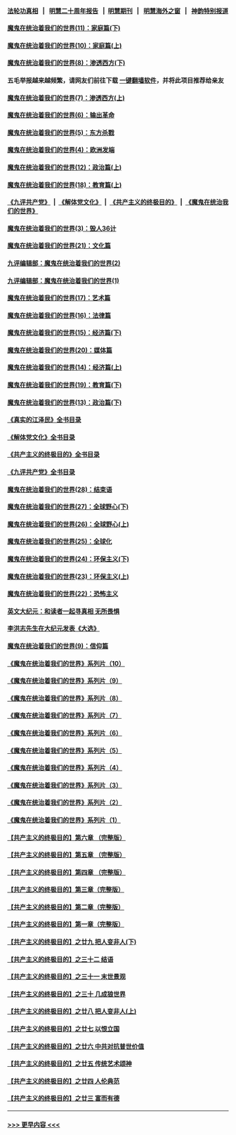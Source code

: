 #### [法轮功真相](https://github.com/gfw-breaker/truth/blob/master/README.md?t=0) &nbsp;&nbsp;|&nbsp;&nbsp; [明慧二十周年报告](https://github.com/gfw-breaker/mh-reports/blob/master/README.md?t=0) &nbsp;&nbsp;|&nbsp;&nbsp;[明慧期刊](https://github.com/gfw-breaker/mh-qikan) &nbsp;&nbsp;|&nbsp;&nbsp; [明慧海外之窗](https://github.com/gfw-breaker/mh-news/blob/master/README.md?t=0) &nbsp;&nbsp;|&nbsp;&nbsp; [神韵特别报道](https://github.com/gfw-breaker/mh-news/blob/master/shenyun.md?t=0)
#### [魔鬼在统治着我们的世界(11)：家庭篇(下)](../pages/nsc422/n10440961.md?t=12031001) 
#### [魔鬼在统治着我们的世界(10)：家庭篇(上)](../pages/nsc422/n10435448.md?t=12031001) 
#### [魔鬼在统治着我们的世界(8)：渗透西方(下)](../pages/nsc422/n10429603.md?t=12031001) 
#### 五毛举报越来越频繁，请网友们前往下载 [一键翻墙软件](https://github.com/gfw-breaker/ssr-accounts)，并将此项目推荐给亲友
#### [魔鬼在统治着我们的世界(7)：渗透西方(上)](../pages/nsc422/n10426013.md?t=12031001) 
#### [魔鬼在统治着我们的世界(6)：输出革命](../pages/nsc422/n10421536.md?t=12031001) 
#### [魔鬼在统治着我们的世界(5)：东方杀戮](../pages/nsc422/n10417707.md?t=12031001) 
#### [魔鬼在统治着我们的世界(4)：欧洲发端](../pages/nsc422/n10414890.md?t=12031001) 
#### [魔鬼在统治着我们的世界(12)：政治篇(上)](../pages/nsc422/n10444576.md?t=12031001) 
#### [魔鬼在统治着我们的世界(18)：教育篇(上)](../pages/nsc422/n10526970.md?t=12031001) 
#### [《九评共产党》](https://github.com/begood0513/9ping.md/blob/master/README.md) &nbsp;|&nbsp; [《解体党文化》](../../../../jtdwh.md/blob/master/README.md)  &nbsp;|&nbsp; [《共产主义的终极目的》](../../../../gczydzjmd.md/blob/master/README.md) &nbsp;|&nbsp; [《魔鬼在统治我们的世界》](../../../../mgztzwmdsj.md/blob/master/README.md) 
#### [魔鬼在统治着我们的世界(3)：毁人36计](../pages/nsc422/n10411583.md?t=12031001) 
#### [魔鬼在统治着我们的世界(21)：文化篇](../pages/nsc422/n10597706.md?t=12031001) 
#### [九评编辑部：魔鬼在统治着我们的世界(2)](../pages/nsc422/n10410036.md?t=12031001) 
#### [九评编辑部：魔鬼在统治着我们的世界(1)](../pages/nsc422/n10406825.md?t=12031001) 
#### [魔鬼在统治着我们的世界(17)：艺术篇](../pages/nsc422/n10499093.md?t=12031001) 
#### [魔鬼在统治着我们的世界(16)：法律篇](../pages/nsc422/n10485969.md?t=12031001) 
#### [魔鬼在统治着我们的世界(15)：经济篇(下)](../pages/nsc422/n10469975.md?t=12031001) 
#### [魔鬼在统治着我们的世界(20)：媒体篇](../pages/nsc422/n10586579.md?t=12031001) 
#### [魔鬼在统治着我们的世界(14)：经济篇(上)](../pages/nsc422/n10457370.md?t=12031001) 
#### [魔鬼在统治着我们的世界(19)：教育篇(下)](../pages/nsc422/n10564808.md?t=12031001) 
#### [魔鬼在统治着我们的世界(13)：政治篇(下)](../pages/nsc422/n10448270.md?t=12031001) 
#### [《真实的江泽民》全书目录](../pages/nsc422/n13721399.md?t=12031001) 
#### [《解体党文化》全书目录](../pages/nsc422/n13721157.md?t=12031001) 
#### [《共产主义的终极目的》全书目录](../pages/nsc422/n13721048.md?t=12031001) 
#### [《九评共产党》全书目录](../pages/nsc422/n13708085.md?t=12031001) 
#### [魔鬼在统治着我们的世界(28)：结束语](../pages/nsc422/n10936246.md?t=12031001) 
#### [魔鬼在统治着我们的世界(27)：全球野心(下)](../pages/nsc422/n10928319.md?t=12031001) 
#### [魔鬼在统治着我们的世界(26)：全球野心(上)](../pages/nsc422/n10900318.md?t=12031001) 
#### [魔鬼在统治着我们的世界(25)：全球化](../pages/nsc422/n10788205.md?t=12031001) 
#### [魔鬼在统治着我们的世界(24)：环保主义(下)](../pages/nsc422/n10695307.md?t=12031001) 
#### [魔鬼在统治着我们的世界(23)：环保主义(上)](../pages/nsc422/n10688613.md?t=12031001) 
#### [魔鬼在统治着我们的世界(22)：恐怖主义](../pages/nsc422/n10614727.md?t=12031001) 
#### [英文大纪元：和读者一起寻真相 无所畏惧](../pages/nsc422/n12542027.md?t=12031001) 
#### [李洪志先生在大纪元发表《大选》](../pages/nsc422/n12534746.md?t=12031001) 
#### [魔鬼在统治着我们的世界(9)：信仰篇](../pages/nsc422/n10432159.md?t=12031001) 
#### [《魔鬼在统治着我们的世界》系列片（10）](../pages/nsc422/n12292670.md?t=12031001) 
#### [《魔鬼在统治着我们的世界》系列片（9）](../pages/nsc422/n12290859.md?t=12031001) 
#### [《魔鬼在统治着我们的世界》系列片（8）](../pages/nsc422/n12287445.md?t=12031001) 
#### [《魔鬼在统治着我们的世界》系列片（7）](../pages/nsc422/n12283425.md?t=12031001) 
#### [《魔鬼在统治着我们的世界》系列片（6）](../pages/nsc422/n12282314.md?t=12031001) 
#### [《魔鬼在统治着我们的世界》系列片（5）](../pages/nsc422/n12281419.md?t=12031001) 
#### [《魔鬼在统治着我们的世界》系列片（4）](../pages/nsc422/n12274024.md?t=12031001) 
#### [《魔鬼在统治着我们的世界》系列片（3）](../pages/nsc422/n12271322.md?t=12031001) 
#### [《魔鬼在统治着我们的世界》系列片（2）](../pages/nsc422/n12269049.md?t=12031001) 
#### [《魔鬼在统治着我们的世界》系列片（1）](../pages/nsc422/n12267575.md?t=12031001) 
#### [【共产主义的终极目的】第六章 （完整版）](../pages/nsc422/n11428913.md?t=12031001) 
#### [【共产主义的终极目的】第五章 （完整版）](../pages/nsc422/n11428912.md?t=12031001) 
#### [【共产主义的终极目的】第四章 （完整版）](../pages/nsc422/n11428907.md?t=12031001) 
#### [【共产主义的终极目的】第三章（完整版）](../pages/nsc422/n11428848.md?t=12031001) 
#### [【共产主义的终极目的】第二章（完整版）](../pages/nsc422/n11428831.md?t=12031001) 
#### [【共产主义的终极目的】第一章（完整版）](../pages/nsc422/n11417651.md?t=12031001) 
#### [【共产主义的终极目的】之廿九 把人变非人(下)](../pages/nsc422/n11344140.md?t=12031001) 
#### [【共产主义的终极目的】之三十二 结语](../pages/nsc422/n11360535.md?t=12031001) 
#### [【共产主义的终极目的】之三十一 末世景观](../pages/nsc422/n11351129.md?t=12031001) 
#### [【共产主义的终极目的】之三十 几成狼世界](../pages/nsc422/n11348280.md?t=12031001) 
#### [【共产主义的终极目的】之廿八 把人变非人(上)](../pages/nsc422/n11340492.md?t=12031001) 
#### [【共产主义的终极目的】之廿七 以恨立国](../pages/nsc422/n11336944.md?t=12031001) 
#### [【共产主义的终极目的】之廿六 中共对抗普世价值](../pages/nsc422/n11324785.md?t=12031001) 
#### [【共产主义的终极目的】之廿五 传统艺术颂神](../pages/nsc422/n11296396.md?t=12031001) 
#### [【共产主义的终极目的】之廿四 人伦典范](../pages/nsc422/n11296397.md?t=12031001) 
#### [【共产主义的终极目的】之廿三 富而有德](../pages/nsc422/n11283598.md?t=12031001) 

----
#### [ >>> 更早内容 <<< ](../indexes/nsc422-earlier.md)
